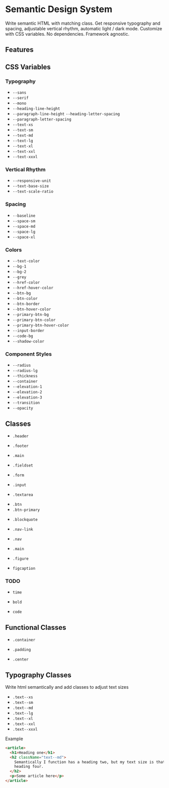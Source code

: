 # Semantic Design System

Write semantic HTML with matching class. Get responsive typography and spacing, adjustable vertical rhythm, automatic light / dark mode. Customize with CSS variables. No dependencies. Framework agnostic.

## Features

## CSS Variables

### Typography

<!-- Customizable  Typography-->

- `--sans`
- `--serif`
- `--mono`
- `--heading-line-height`
- `--paragraph-line-height`
  `--heading-letter-spacing`
- `--paragraph-letter-spacing`
  <!-- Text sizes should not be touched because they are calculated. -->
- `--text-xs`
- `--text-sm`
- `--text-md`
- `--text-lg`
- `--text-xl`
- `--text-xxl`
- `--text-xxxl`

### Vertical Rhythm

<!-- Customizable -->

- `--responsive-unit`
- `--text-base-size`
- `--text-scale-ratio`

### Spacing

<!-- Customizable -->

- `--baseline`
  <!-- Calculated -->
- `--space-sm`
- `--space-md`
- `--space-lg`
- `--space-xl`

### Colors

<!-- Customizable -->

- `--text-color`
- `--bg-1`
- `--bg-2`
- `--grey`
- `--href-color`
- `--href-hover-color`
- `--btn-bg`
- `--btn-color`
- `--btn-border`
- `--btn-hover-color`
- `--primary-btn-bg`
- `--primary-btn-color`
- `--primary-btn-hover-color`
- `--input-border`
- `--code-bg`
- `--shadow-color`

### Component Styles

<!-- Customizable -->

- `--radius`
- `--radius-lg`
- `--thickness`
- `--container`
- `--elevation-1`
- `--elevation-2`
- `--elevation-3`
- `--transition`
- `--opacity`

## Classes

- `.header`

- `.footer`

- `.main`

- `.fieldset`

* `.form`

- `.input`

* `.textarea`

- `.btn`
- `.btn-primary`

* `.blockquote`

- `.nav-link`

- `.nav`

- `.main`

- `.figure`

- `figcaption`

### TODO

- `time`

- `bold`

- `code`

## Functional Classes

- `.container`

- `.padding`

- `.center`

<!-- res padding -->

## Typography Classes

Write html semantically and add classes to adjust text sizes

- `.text--xs`
- `.text--sm`
- `.text--md`
- `.text--lg`
- `.text--xl`
- `.text--xxl`
- `.text--xxxl`

Example

```html
<article>
  <h1>Heading one</h1>
  <h2 className="text--md">
    Semantically I function has a heading two, but my text size is that of a
    heading four.
  </h2>
  <p>Some article here</p>
</article>
```
